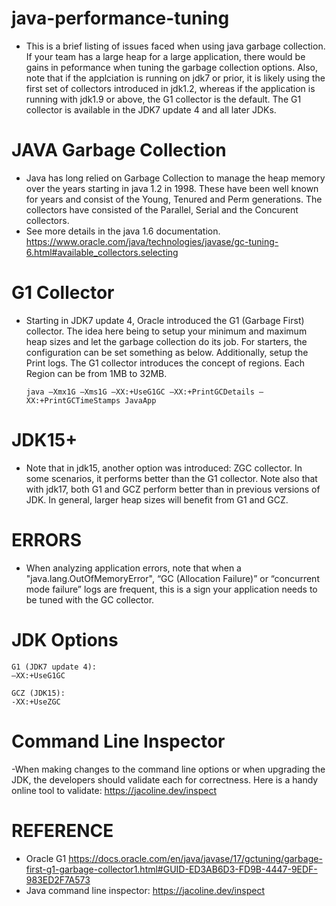 # java-performance-tuning

- This is a brief listing of issues faced when using java garbage collection. If your team has a large heap for a large application, there would be gains in peformance when tuning the garbage collection options. Also, note that if the applciation is running on jdk7 or prior, it is likely using the first set of collectors introduced in jdk1.2, whereas if the application is running with jdk1.9 or above, the G1 collector is the default. The G1 collector is available in the JDK7 update 4 and all later JDKs.

# JAVA Garbage Collection

- Java has long relied on Garbage Collection to manage the heap memory over the years starting in java 1.2 in 1998. These have been well known for years and consist of the Young, Tenured and Perm generations. The collectors have consisted of the Parallel, Serial and the Concurent collectors.
- See more details in the java 1.6 documentation.
  https://www.oracle.com/java/technologies/javase/gc-tuning-6.html#available_collectors.selecting

# G1 Collector
- Starting in JDK7 update 4, Oracle introduced the G1 (Garbage First) collector. The idea here being to setup your minimum and maximum heap sizes and let the garbage collection do its job. For starters, the configuration can be set something as below. Additionally, setup the Print logs. The G1 collector introduces the concept of regions. Each Region can be from 1MB to 32MB.
  ~~~
  java –Xmx1G –Xms1G –XX:+UseG1GC –XX:+PrintGCDetails –XX:+PrintGCTimeStamps JavaApp
  ~~~
# JDK15+
  - Note that in jdk15, another option was introduced: ZGC collector. In some scenarios, it performs better than the G1 collector. Note also that with jdk17, both G1 and GCZ perform better than in previous versions of JDK. In general, larger heap sizes will benefit from G1 and GCZ.

# ERRORS

- When analyzing application errors, note that when a "java.lang.OutOfMemoryError",  “GC (Allocation Failure)” or “concurrent mode failure” logs are frequent, this is a sign your application needs to be tuned with the GC collector.

# JDK Options
~~~
G1 (JDK7 update 4):
–XX:+UseG1GC

GCZ (JDK15):
-XX:+UseZGC
~~~

# Command Line Inspector
-When making changes to the command line options or when upgrading the JDK, the developers should validate each for correctness. Here is a handy online tool to validate: https://jacoline.dev/inspect 

# REFERENCE
- Oracle G1
  https://docs.oracle.com/en/java/javase/17/gctuning/garbage-first-g1-garbage-collector1.html#GUID-ED3AB6D3-FD9B-4447-9EDF-983ED2F7A573
- Java command line inspector:
  https://jacoline.dev/inspect
